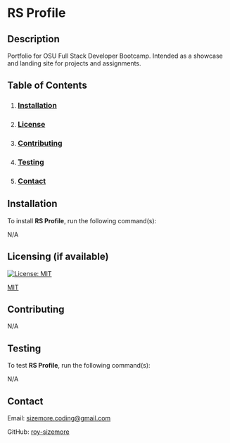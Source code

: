 # **RS Profile**

  ## **Description**
  
  Portfolio for OSU Full Stack Developer Bootcamp. Intended as a showcase and landing site for projects and assignments.
  
  ## **Table of Contents**
  
  1. ### [Installation](#installation)
  
  2. ### [License](#license)
  
  3. ### [Contributing](#contributing)
  
  4. ### [Testing](#testing)
  
  5. ### [Contact](#contact)
  
  ## **Installation**
  
  To install **RS Profile**, run the following command(s):
  
  N/A
  
  ## **Licensing** (if available)
  
  
  
  [![License: MIT](https://img.shields.io/badge/License-MIT-yellow.svg)](https://opensource.org/licenses/MIT)
  
  [MIT](https://opensource.org/licenses/MIT)
    
  ## **Contributing**
  
  N/A
  
  ## **Testing**
  
  To test **RS Profile**, run the following command(s):
  
  N/A
    
  ## **Contact**
  
  Email: sizemore.coding@gmail.com

  GitHub: [roy-sizemore](https://github.com/roy-sizemore/)

  